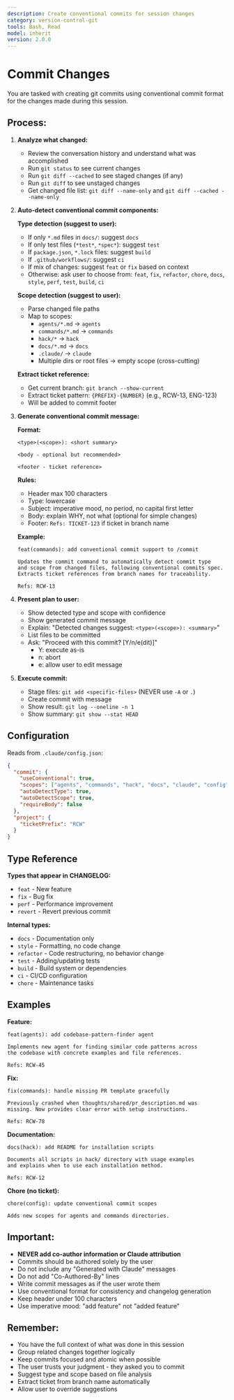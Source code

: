 ```yaml
---
description: Create conventional commits for session changes
category: version-control-git
tools: Bash, Read
model: inherit
version: 2.0.0
---
```


# Commit Changes

You are tasked with creating git commits using conventional commit format for the changes made during this session.

## Process:

1. **Analyze what changed:**
   - Review the conversation history and understand what was accomplished
   - Run `git status` to see current changes
   - Run `git diff --cached` to see staged changes (if any)
   - Run `git diff` to see unstaged changes
   - Get changed file list: `git diff --name-only` and `git diff --cached --name-only`

2. **Auto-detect conventional commit components:**

   **Type detection (suggest to user):**
   - If only `*.md` files in `docs/`: suggest `docs`
   - If only test files (`*test*`, `*spec*`): suggest `test`
   - If `package.json`, `*.lock` files: suggest `build`
   - If `.github/workflows/`: suggest `ci`
   - If mix of changes: suggest `feat` or `fix` based on context
   - Otherwise: ask user to choose from: `feat`, `fix`, `refactor`, `chore`, `docs`, `style`, `perf`, `test`, `build`, `ci`

   **Scope detection (suggest to user):**
   - Parse changed file paths
   - Map to scopes:
     - `agents/*.md` → `agents`
     - `commands/*.md` → `commands`
     - `hack/*` → `hack`
     - `docs/*.md` → `docs`
     - `.claude/` → `claude`
     - Multiple dirs or root files → empty scope (cross-cutting)

   **Extract ticket reference:**
   - Get current branch: `git branch --show-current`
   - Extract ticket pattern: `{PREFIX}-{NUMBER}` (e.g., RCW-13, ENG-123)
   - Will be added to commit footer

3. **Generate conventional commit message:**

   **Format:**
   ```
   <type>(<scope>): <short summary>

   <body - optional but recommended>

   <footer - ticket reference>
   ```

   **Rules:**
   - Header max 100 characters
   - Type: lowercase
   - Subject: imperative mood, no period, no capital first letter
   - Body: explain WHY, not what (optional for simple changes)
   - Footer: `Refs: TICKET-123` if ticket in branch name

   **Example:**
   ```
   feat(commands): add conventional commit support to /commit

   Updates the commit command to automatically detect commit type
   and scope from changed files, following conventional commits spec.
   Extracts ticket references from branch names for traceability.

   Refs: RCW-13
   ```

4. **Present plan to user:**
   - Show detected type and scope with confidence
   - Show generated commit message
   - Explain: "Detected changes suggest: `<type>(<scope>): <summary>`"
   - List files to be committed
   - Ask: "Proceed with this commit? [Y/n/e(dit)]"
     - Y: execute as-is
     - n: abort
     - e: allow user to edit message

5. **Execute commit:**
   - Stage files: `git add <specific-files>` (NEVER use `-A` or `.`)
   - Create commit with message
   - Show result: `git log --oneline -n 1`
   - Show summary: `git show --stat HEAD`

## Configuration

Reads from `.claude/config.json`:

```json
{
  "commit": {
    "useConventional": true,
    "scopes": ["agents", "commands", "hack", "docs", "claude", "config"],
    "autoDetectType": true,
    "autoDetectScope": true,
    "requireBody": false
  },
  "project": {
    "ticketPrefix": "RCW"
  }
}
```

## Type Reference

**Types that appear in CHANGELOG:**
- `feat` - New feature
- `fix` - Bug fix
- `perf` - Performance improvement
- `revert` - Revert previous commit

**Internal types:**
- `docs` - Documentation only
- `style` - Formatting, no code change
- `refactor` - Code restructuring, no behavior change
- `test` - Adding/updating tests
- `build` - Build system or dependencies
- `ci` - CI/CD configuration
- `chore` - Maintenance tasks

## Examples

**Feature:**
```
feat(agents): add codebase-pattern-finder agent

Implements new agent for finding similar code patterns across
the codebase with concrete examples and file references.

Refs: RCW-45
```

**Fix:**
```
fix(commands): handle missing PR template gracefully

Previously crashed when thoughts/shared/pr_description.md was
missing. Now provides clear error with setup instructions.

Refs: RCW-78
```

**Documentation:**
```
docs(hack): add README for installation scripts

Documents all scripts in hack/ directory with usage examples
and explains when to use each installation method.

Refs: RCW-12
```

**Chore (no ticket):**
```
chore(config): update conventional commit scopes

Adds new scopes for agents and commands directories.
```

## Important:

- **NEVER add co-author information or Claude attribution**
- Commits should be authored solely by the user
- Do not include any "Generated with Claude" messages
- Do not add "Co-Authored-By" lines
- Write commit messages as if the user wrote them
- Use conventional format for consistency and changelog generation
- Keep header under 100 characters
- Use imperative mood: "add feature" not "added feature"

## Remember:

- You have the full context of what was done in this session
- Group related changes together logically
- Keep commits focused and atomic when possible
- The user trusts your judgment - they asked you to commit
- Suggest type and scope based on file analysis
- Extract ticket from branch name automatically
- Allow user to override suggestions
